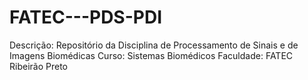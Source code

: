# FATEC---PDS-PDI
Descrição: Repositório da Disciplina de Processamento de Sinais e  de Imagens Biomédicas
Curso: Sistemas Biomédicos
Faculdade: FATEC Ribeirão Preto
